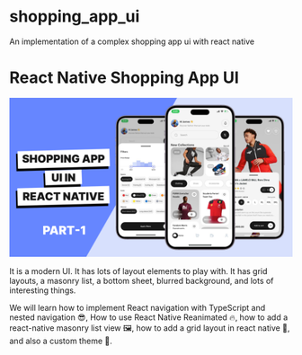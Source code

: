 # shopping_app_ui

An implementation of a complex shopping app ui with react native

# React Native Shopping App UI

![React Native Shopping App UI Thumbnail](assets/thumbnail.png)

It is a modern UI. It has lots of layout elements to play with. It has grid layouts, a masonry list, a bottom sheet, blurred background, and lots of interesting things.

We will learn how to implement React navigation with TypeScript and nested navigation 😎, How to use React Native Reanimated 🔥, how to add a react-native masonry list view 🖼️, how to add a grid layout in react native 🚀, and also a custom theme 🎨.
